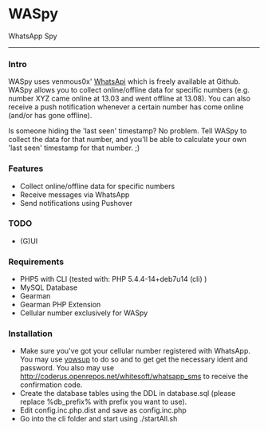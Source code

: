 # WASpy #

WhatsApp Spy

----------

### Intro ###
WASpy uses venmous0x' [WhatsApi](https://github.com/venomous0x/WhatsAPI) which is freely available at Github. WASpy allows you to collect online/offline data for specific numbers (e.g. number XYZ came online at 13.03 and went offline at 13.08). You can also receive a push notification whenever a certain number has come online (and/or has gone offline).

Is someone hiding the 'last seen' timestamp? No problem. Tell WASpy to collect the data for that number, and you'll be able to calculate your own 'last seen' timestamp for that number. ;)

### Features ###

* Collect online/offline data for specific numbers
* Receive messages via WhatsApp
* Send notifications using Pushover

### TODO ###
* (G)UI

### Requirements ###

* PHP5 with CLI (tested with: PHP 5.4.4-14+deb7u14 (cli) )
* MySQL Database
* Gearman
* Gearman PHP Extension
* Cellular number exclusively for WASpy

### Installation ###

* Make sure you've got your cellular number registered with WhatsApp. You may use [yowsup](https://github.com/tgalal/yowsup) to do so and to get get the necessary ident and password. You also may use http://coderus.openrepos.net/whitesoft/whatsapp_sms to receive the confirmation code.
* Create the database tables using the DDL in database.sql (please replace %db_prefix% with prefix you want to use).
* Edit config.inc.php.dist and save as config.inc.php
* Go into the cli folder and start using ./startAll.sh
